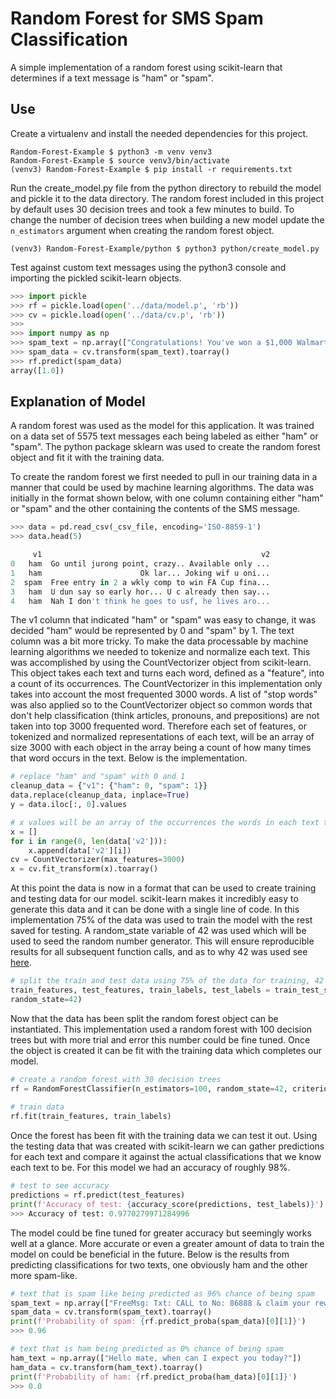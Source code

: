 # Random Forest for SMS Spam Classification
A simple implementation of a random forest using scikit-learn that determines if a text message is "ham" or "spam".

## Use
Create a virtualenv and install the needed dependencies for this project.
```
Random-Forest-Example $ python3 -m venv venv3
Random-Forest-Example $ source venv3/bin/activate
(venv3) Random-Forest-Example $ pip install -r requirements.txt 
```

Run the create_model.py file from the python directory to rebuild the model and pickle it to the data directory. The random forest included in this project by default uses 30 decision trees and took a few minutes to build. To change the number of decision trees when building a new model update the `n_estimators` argument when creating the random forest object.
```
(venv3) Random-Forest-Example/python $ python3 python/create_model.py 
```
Test against custom text messages using the python3 console and importing the pickled scikit-learn objects.
```python
>>> import pickle
>>> rf = pickle.load(open('../data/model.p', 'rb'))
>>> cv = pickle.load(open('../data/cv.p', 'rb'))
>>> 
>>> import numpy as np
>>> spam_text = np.array(["Congratulations! You've won a $1,000 Walmart gift card. Go to http://bit.ly/123456 to claim now."])
>>> spam_data = cv.transform(spam_text).toarray()
>>> rf.predict(spam_data)
array([1.0])
```

## Explanation of Model
A random forest was used as the model for this application. It was trained on a data set of 5575 text messages each being labeled as either "ham" or "spam". The python package sklearn was used to create the random forest object and fit it with the training data.

To create the random forest we first needed to pull in our training data in a manner that could be used by machine learning algorithms. The data was initially in the format shown below, with one column containing either "ham" or "spam" and the other containing the contents of the SMS message.
```python
>>> data = pd.read_csv(_csv_file, encoding='ISO-8859-1')
>>> data.head(5)

     v1                                                 v2
0   ham  Go until jurong point, crazy.. Available only ...
1   ham                      Ok lar... Joking wif u oni...
2  spam  Free entry in 2 a wkly comp to win FA Cup fina...
3   ham  U dun say so early hor... U c already then say...
4   ham  Nah I don't think he goes to usf, he lives aro...
```
The v1 column that indicated "ham" or "spam" was easy to change, it was decided "ham" would be represented by 0 and "spam" by 1. The text column was a bit more tricky. To make the data processable by machine learning algorithms we needed to tokenize and normalize each text. This was accomplished by using the CountVectorizer object from scikit-learn. This object takes each text and turns each word, defined as a "feature", into a count of its occurrences. The CountVectorizer in this implementation only takes into account the most frequented 3000 words. A list of "stop words" was also applied so to the CountVectorizer object so common words that don't help classification (think articles, pronouns, and prepositions) are not taken into top 3000 frequented word. Therefore each set of features, or tokenized and normalized representations of each text, will be an array of size 3000 with each object in the array being a count of how many times that word occurs in the text. Below is the implementation.
```python
# replace "ham" and "spam" with 0 and 1
cleanup_data = {"v1": {"ham": 0, "spam": 1}}
data.replace(cleanup_data, inplace=True)
y = data.iloc[:, 0].values

# x values will be an array of the occurrences the words in each text tokenized by CountVectorizer
x = []
for i in range(0, len(data['v2'])):
    x.append(data['v2'][i])
cv = CountVectorizer(max_features=3000)
x = cv.fit_transform(x).toarray()
```
At this point the data is now in a format that can be used to create training and testing data for our model. scikit-learn makes it incredibly easy to generate this data and it can be done with a single line of code. In this implementation 75% of the data was used to train the model with the rest saved for testing. A random_state variable of 42 was used which will be used to seed the random number generator. This will ensure reproducible results for all subsequent function calls, and as to why 42 was used see [here](https://en.wikipedia.org/wiki/Phrases_from_The_Hitchhiker%27s_Guide_to_the_Galaxy#The_Answer_to_the_Ultimate_Question_of_Life,_the_Universe,_and_Everything_is_42).
```python
# split the train and test data using 75% of the data for training, 42 is used as the random state
train_features, test_features, train_labels, test_labels = train_test_split(x, y, test_size=0.25,
random_state=42)
```
Now that the data has been split the random forest object can be instantiated. This implementation used a random forest with 100 decision trees but with more trial and error this number could be fine tuned. Once the object is created it can be fit with the training data which completes our model.
```python
# create a random forest with 30 decision trees
rf = RandomForestClassifier(n_estimators=100, random_state=42, criterion='entropy')
 
# train data
rf.fit(train_features, train_labels)
```

Once the forest has been fit with the training data we can test it out. Using the testing data that was created with scikit-learn we can gather predictions for each text and compare it against the actual classifications that we know each text to be. For this model we had an accuracy of roughly 98%.
```python
# test to see accuracy
predictions = rf.predict(test_features)
print(f'Accuracy of test: {accuracy_score(predictions, test_labels)}')
>>> Accuracy of test: 0.9770279971284996
```
The model could be fine tuned for greater accuracy but seemingly works well at a glance. More accurate or even a greater amount of data to train the model on could be beneficial in the future. Below is the results from predicting classifications for two texts, one obviously ham and the other more spam-like.
```python
# text that is spam like being predicted as 96% chance of being spam
spam_text = np.array(["FreeMsg: Txt: CALL to No: 86888 & claim your reward of 3 hours talk time to use from your phone now! ubscribe6GBP/ mnth inc 3hrs 16 stop?txtStop"])
spam_data = cv.transform(spam_text).toarray()
print(f'Probability of spam: {rf.predict_proba(spam_data)[0][1]}')
>>> 0.96

# text that is ham being predicted as 0% chance of being spam
ham_text = np.array(["Hello mate, when can I expect you today?"])
ham_data = cv.transform(ham_text).toarray()
print(f'Probability of ham: {rf.predict_proba(ham_data)[0][1]}')
>>> 0.0
```